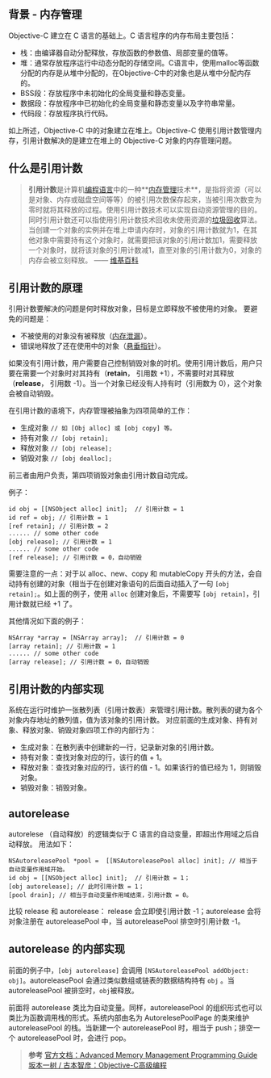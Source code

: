 
## 背景 - 内存管理
Objective-C 建立在 C 语言的基础上。C 语言程序的内存布局主要包括：
- 栈：由编译器自动分配释放，存放函数的参数值、局部变量的值等。
- 堆：通常存放程序运行中动态分配的存储空间。C语言中，使用malloc等函数分配的内存是从堆中分配的，在Objective-C中的对象也是从堆中分配内存的。
- BSS段：存放程序中未初始化的全局变量和静态变量。
- 数据段：存放程序中已初始化的全局变量和静态变量以及字符串常量。
- 代码段：存放程序执行代码。

如上所述，Objective-C 中的对象建立在堆上。Objective-C 使用引用计数管理内存，引用计数解决的是建立在堆上的 Objective-C 对象的内存管理问题。

## 什么是引用计数
>**引用计数**是计算机[编程语言](https://zh.wikipedia.org/wiki/%E7%BC%96%E7%A8%8B%E8%AF%AD%E8%A8%80 "编程语言")中的一种**[内存管理](https://zh.wikipedia.org/wiki/%E5%86%85%E5%AD%98%E7%AE%A1%E7%90%86 "内存管理")技术**，是指将资源（可以是对象、内存或磁盘空间等等）的被引用次数保存起来，当被引用次数变为零时就将其释放的过程。使用引用计数技术可以实现自动资源管理的目的。同时引用计数还可以指使用引用计数技术回收未使用资源的[垃圾回收](https://zh.wikipedia.org/wiki/%E5%9E%83%E5%9C%BE%E5%9B%9E%E6%94%B6 "垃圾回收")算法。
当创建一个对象的实例并在堆上申请内存时，对象的引用计数就为1，在其他对象中需要持有这个对象时，就需要把该对象的引用计数加1，需要释放一个对象时，就将该对象的引用计数减1，直至对象的引用计数为0，对象的内存会被立刻释放。
—— [维基百科](https://zh.wikipedia.org/wiki/%E5%BC%95%E7%94%A8%E8%AE%A1%E6%95%B0)

## 引用计数的原理
引用计数要解决的问题是何时释放对象，目标是立即释放不被使用的对象。
要避免的问题是：
- 不被使用的对象没有被释放（[内存泄漏](https://zh.wikipedia.org/wiki/%E5%86%85%E5%AD%98%E6%B3%84%E6%BC%8F)）。
- 错误地释放了还在使用中的对象（[悬垂指针](https://en.wikipedia.org/wiki/Dangling_pointer)）。

如果没有引用计数，用户需要自己控制销毁对象的时机。使用引用计数后，用户只要在需要一个对象时对其持有（**retain**， 引用数 +1），不需要时对其释放（**release**， 引用数 -1）。当一个对象已经没有人持有时（引用数为 0），这个对象会被自动销毁。

在引用计数的语境下，内存管理被抽象为四项简单的工作：
- 生成对象 `// 如 [Obj alloc] 或 [obj copy] 等。` 
- 持有对象 `// [obj retain];`
- 释放对象 `// [obj release];`
- 销毁对象 `// [obj dealloc];`

前三者由用户负责，第四项销毁对象由引用计数自动完成。

例子：
```
id obj = [[NSObject alloc] init];  // 引用计数 = 1
id ref = obj; // 引用计数 = 1
[ref retain]; // 引用计数 = 2
...... // some other code
[obj release]; // 引用计数 = 1
...... // some other code
[ref release]; // 引用计数 = 0，自动销毁
```
需要注意的一点：对于以 alloc、new、copy 和 mutableCopy 开头的方法，会自动持有创建的对象（相当于在创建对象语句的后面自动插入了一句 `[obj retain];`。如上面的例子，使用 `alloc` 创建对象后，不需要写 `[obj retain]`，引用计数就已经 +1 了。

其他情况如下面的例子：
```
NSArray *array = [NSArray array];  // 引用计数 = 0
[array retain]; // 引用计数 = 1
...... // some other code
[array release]; // 引用计数 = 0，自动销毁
```

## 引用计数的内部实现
系统在运行时维护一张散列表（引用计数表）来管理引用计数。散列表的键为各个对象内存地址的散列值，值为该对象的引用计数。
对应前面的生成对象、持有对象、释放对象、销毁对象四项工作的内部行为：
- 生成对象：在散列表中创建新的一行，记录新对象的引用计数。
- 持有对象：查找对象对应的行，该行的值 + 1。
- 释放对象：查找对象对应的行，该行的值 - 1。如果该行的值已经为 1，则销毁对象。
- 销毁对象：销毁对象。

## autorelease
autorelese （自动释放）的逻辑类似于 C 语言的自动变量，即超出作用域之后自动释放。
用法如下：
```
NSAutoreleasePool *pool =  [[NSAutoreleasePool alloc] init]; // 相当于自动变量作用域开始。
id obj = [[NSObject alloc] init];  // 引用计数 = 1；
[obj autorelease]; // 此时引用计数 = 1；
[pool drain]; // 相当于自动变量作用域结束，引用计数 = 0。
```
比较 release 和 autorelease：
release 会立即使引用计数 -1；autorelease 会将对象注册在 autoreleasePool 中，当 autoreleasePool 排空时引用计数 -1。


## autorelease 的内部实现

前面的例子中，`[obj autorelease]` 会调用 `[NSAutoreleasePool addObject: obj]`。autoreleasePool 会通过类似数组或链表的数据结构持有 `obj` 。当 autoreleasePool 被排空时，`obj`被释放。

前面将 autorelease 类比为自动变量。同样，autoreleasePool 的组织形式也可以类比为函数调用栈的形式。系统内部由名为 AutorelesePoolPage 的类来维护 autoreleasePool 的栈。当新建一个 autoreleasePool 时，相当于 push；排空一个 autoreleasePool 时，会进行 pop。








>  **参考**
[官方文档：Advanced Memory Management Programming Guide](https://developer.apple.com/library/archive/documentation/Cocoa/Conceptual/MemoryMgmt/Articles/MemoryMgmt.html#//apple_ref/doc/uid/10000011-SW1)
[坂本一树 / 古本智彦：Objective-C高级编程](https://book.douban.com/subject/24720270/)


